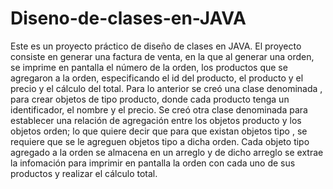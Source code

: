 # Diseno-de-clases-en-JAVA
Este es un proyecto práctico de diseño de clases en JAVA.
El proyecto consiste en generar una factura de venta, en la que al generar una orden, se imprime en pantalla el número de la orden, 
los productos que se agregaron a la orden, especificando el id del producto, el producto y el precio y el cálculo del total.
Para lo anterior se creó una clase denominada <Producto>, para crear objetos de tipo producto, donde cada producto tenga un identificador, el nombre y el precio.
Se creó otra clase denominada <Orden> para establecer una relación de agregación entre los objetos producto y los objetos orden; lo que quiere decir que para que 
existan objetos tipo <Orden>, se requiere que se le agreguen objetos tipo <Producto> a dicha orden. Cada objeto tipo <producto> agregado a la orden se almacena en
un arreglo y de dicho arreglo se extrae la infomación para imprimir en pantalla la orden con cada uno de sus productos y realizar el cálculo total.
